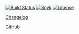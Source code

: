 [![Build Status](https://travis-ci.org/Skyscanner/backpack-node-sass.svg?branch=master)](https://travis-ci.org/Skyscanner/backpack-node-sass)
[![Snyk](https://snyk.io/test/github/skyscanner/backpack-node-sass/badge.svg)](https://snyk.io/test/github/skyscanner/backpack-node-sass)
[![License](https://img.shields.io/github/license/Skyscanner/backpack-node-sass.svg)](https://github.com/Skyscanner/backpack-node-sass/blob/master/LICENSE.txt)

[Changelog](https://github.com/Skyscanner/backpack-node-sass/blob/master/CHANGELOG.md)

[GitHub](https://github.com/Skyscanner/backpack-node-sass)
